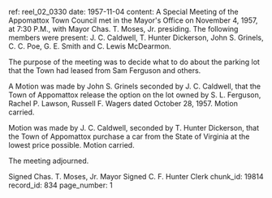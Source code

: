 ref: reel_02_0330
date: 1957-11-04
content: A Special Meeting of the Appomattox Town Council met in the Mayor's Office on November 4, 1957, at 7:30 P.M., with Mayor Chas. T. Moses, Jr. presiding. The following members were present: J. C. Caldwell, T. Hunter Dickerson, John S. Grinels, C. C. Poe, G. E. Smith and C. Lewis McDearmon.

The purpose of the meeting was to decide what to do about the parking lot that the Town had leased from Sam Ferguson and others.

A Motion was made by John S. Grinels seconded by J. C. Caldwell, that the Town of Appomattox release the option on the lot owned by S. L. Ferguson, Rachel P. Lawson, Russell F. Wagers dated October 28, 1957. Motion carried.

Motion was made by J. C. Caldwell, seconded by T. Hunter Dickerson, that the Town of Appomattox purchase a car from the State of Virginia at the lowest price possible. Motion carried.

The meeting adjourned.

Signed Chas. T. Moses, Jr. Mayor
Signed C. F. Hunter Clerk
chunk_id: 19814
record_id: 834
page_number: 1

